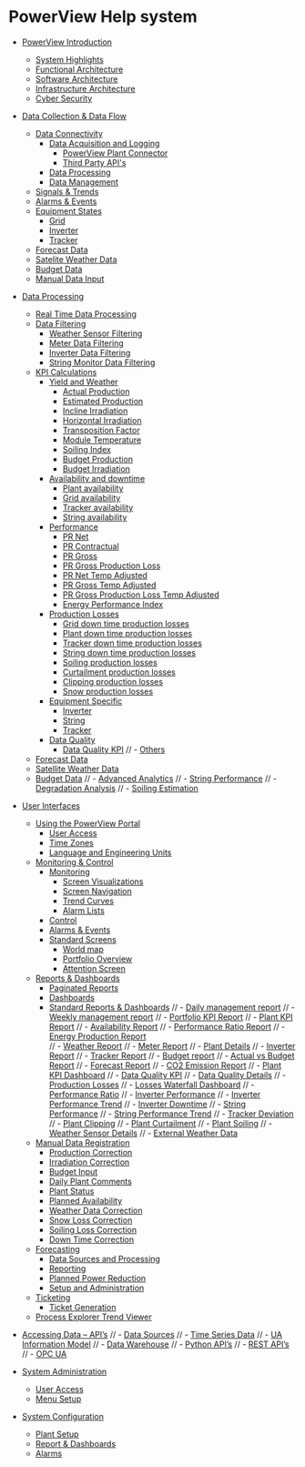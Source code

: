 # PowerView Help system

[](WELCOME.md)

- [PowerView Introduction](PowerView%20Introduction/Powerview%20Introduction.md2)
  - [System Highlights](PowerView%20Introduction/System%20Highlights/System%20Highlights.md)
  - [Functional Architecture](PowerView%20Introduction/Functional%20Architecture/Functional%20Architecture.md)
  - [Software Architecture](PowerView%20Introduction/Software%20Architecture/Software%20Architecture.md)
  - [Infrastructure Architecture](PowerView%20Introduction/Infrastructure%20Architecture/Infrastructure%20Architecture.md)
  - [Cyber Security](PowerView%20Introduction/Cyber%20Security/Cyber%20Security.md)
- [Data Collection & Data Flow](Data%20Collection%20&%20Data%20Flow/Data%20collection%20&%20Data%20Flow.md)
  - [Data Connectivity](Data%20Collection%20&%20Data%20Flow/Data%20Connectivity/Data%20Connectivity.md)
    - [Data Acquisition and Logging](Data%20Collection%20&%20Data%20Flow/Data%20Connectivity/Data%20Acquisition%20and%20Logging/Data%20Acquisition%20and%20Logging.md)
      - [PowerView Plant Connector](Data%20Collection%20&%20Data%20Flow/Data%20Connectivity/Data%20Acquisition%20and%20Logging/PowerView%20Plant%20Connector/PowerView%20Plant%20Connector.md)
      - [Third Party API's](Data%20Collection%20&%20Data%20Flow/Data%20Connectivity/Data%20Acquisition%20and%20Logging/Third%20Party%20API's/Third%20Party%20API's.md)
    - [Data Processing](Data%20Collection%20&%20Data%20Flow/Data%20Connectivity/Data%20Processing/Data%20Processing.md)
    - [Data Management](Data%20Collection%20&%20Data%20Flow/Data%20Connectivity/Data%20Management/Data%20Management.md)
  - [Signals & Trends](Data%20Collection%20&%20Data%20Flow/Signals%20&%20Trends/Signals&Trends.md)
  - [Alarms & Events](Data%20Collection%20&%20Data%20Flow/Alarms%20&%20Events/Alarms&Events.md)
  - [Equipment States](Data%20Collection%20&%20Data%20Flow/Equipment%20States/Equipment%20States.md)
    - [Grid](Data%20Collection%20&%20Data%20Flow/Equipment%20States/Grid/Grid.md)
    - [Inverter](Data%20Collection%20&%20Data%20Flow/Equipment%20States/Inverter/Inverter.md)
    - [Tracker](Data%20Collection%20&%20Data%20Flow/Equipment%20States/Tracker/Tracker.md)
  - [Forecast Data](Data%20Collection%20&%20Data%20Flow/Forecast%20Data/Forecast%20Data.md)
  - [Satelite Weather Data](Data%20Collection%20&%20Data%20Flow/Satellite%20Weather%20Data/Satellite%20Weather%20Data.md)
  - [Budget Data](Data%20Collection%20&%20Data%20Flow/Budget%20Data/Budget%20Data.md)
  - [Manual Data Input](Data%20Collection%20&%20Data%20Flow/Manual%20Data%20Input/Manual%20Data%20Input.md)
- [Data Processing](Data%20Processing/Data%20Processing.md)
  - [Real Time Data Processing](Data%20Processing/Real%20Time%20Data%20Processing/Real%20Time%20Data%20Processing.md)
  - [Data Filtering](Data%20Processing/Data%20Filtering/Data%20Filtering.md)
    - [Weather Sensor Filtering](Data%20Processing/Data%20Filtering/Weather%20Sensor%20Filtering/Weather%20Sensor%20Filtering.md)
    - [Meter Data Filtering](Data%20Processing/Data%20Filtering/Meter%20Data%20Filtering/Meter%20Data%20Filtering.md)
    - [Inverter Data Filtering](Data%20Processing/Data%20Filtering/Inverter%20Data%20Filtering/Inverter%20Data%20Filtering.md)
    - [String Monitor Data Filtering](Data%20Processing/Data%20Filtering/String%20Monitor%20Data%20Filtering/String%20Monitor%20Data%20Filtering.md)
  - [KPI Calculations](Data%20Processing/KPI%20Calculations/KPI%20Calculations.md)
    - [Yield and Weather](Data%20Processing/KPI%20Calculations/Yield%20and%20Weather/Yield%20and%20Weather.md)
      - [Actual Production](Data%20Processing/KPI%20Calculations/Yield%20and%20Weather/Actual%20Production/Actual%20Production.md)
      - [Estimated Production](Data%20Processing/KPI%20Calculations/Yield%20and%20Weather/Estimated%20Production/Estimated%20Production.md)
      - [Incline Irradiation](Data%20Processing/KPI%20Calculations/Yield%20and%20Weather/Incline%20Irradiation/Incline%20Irradiation.md)
      - [Horizontal Irradiation](Data%20Processing/KPI%20Calculations/Yield%20and%20Weather/Horizontal%20Irradiation/Horizontal%20Irradiation.md)
      - [Transposition Factor](Data%20Processing/KPI%20Calculations/Yield%20and%20Weather/Transposition%20Factor/Transposition%20Factor.md)
      - [Module Temperature](Data%20Processing/KPI%20Calculations/Yield%20and%20Weather/Module%20Temperature/Module%20Temperature.md)
      - [Soiling Index](Data%20Processing/KPI%20Calculations/Yield%20and%20Weather/Soiling%20Index/Soiling%20Index.md)
      - [Budget Production](Data%20Processing/KPI%20Calculations/Yield%20and%20Weather/Budget%20Production/Budget%20Production.md)
      - [Budget Irradiation](Data%20Processing/KPI%20Calculations/Yield%20and%20Weather/Budget%20Irradiation/Budget%20Irradiation.md)
    - [Availability and downtime](Data%20Processing/KPI%20Calculations/Availability%20and%20downtime/Availability%20and%20downtime.md)
      - [Plant availability](Data%20Processing/KPI%20Calculations/Availability%20and%20downtime/Plant%20availability/Plant%20availability.md)
      - [Grid availability](Data%20Processing/KPI%20Calculations/Availability%20and%20downtime/Grid%20availability/Grid%20availability.md)
      - [Tracker availability](Data%20Processing/KPI%20Calculations/Availability%20and%20downtime/Tracker%20availability/Tracker%20availability.md)
      - [String availability](Data%20Processing/KPI%20Calculations/Availability%20and%20downtime/String%20availability/String%20availability.md)
    - [Performance](Data%20Processing/KPI%20Calculations/Performance/Performance.md)
      - [PR Net](Data%20Processing/KPI%20Calculations/Performance/PR%20Net/PR%20Net.md)
      - [PR Contractual](Data%20Processing/KPI%20Calculations/Performance/PR%20Contractual/PR%20Contractual.md)
      - [PR Gross](Data%20Processing/KPI%20Calculations/Performance/PR%20Gross/PR%20Gross.md)
      - [PR Gross Production Loss](Data%20Processing/KPI%20Calculations/Performance/PR%20Gross%20Production%20Loss/PR%20Gross%20Production%20Loss.md)
      - [PR Net Temp Adjusted](Data%20Processing/KPI%20Calculations/Performance/PR%20Net%20Temp%20Adjusted/PR%20Net%20Temp%20Adjusted.md)
      - [PR Gross Temp Adjusted](Data%20Processing/KPI%20Calculations/Performance/PR%20Gross%20Temp%20Adjusted/PR%20Gross%20Temp%20Adjusted.md)
      - [PR Gross Production Loss Temp Adjusted](Data%20Processing/KPI%20Calculations/Performance/PR%20Gross%20Production%20Loss%20Temp%20Adjusted/PR%20Gross%20Production%20Loss%20Temp%20Adjusted.md)
      - [Energy Performance Index](Data%20Processing/KPI%20Calculations/Performance/Energy%20Performance%20Index/Energy%20Performance%20Index.md)
    - [Production Losses](Data%20Processing/KPI%20Calculations/Production%20Losses/Production%20Losses.md)
      - [Grid down time production losses](Data%20Processing/KPI%20Calculations/Production%20Losses/Grid%20down%20time%20production%20losses/Grid%20down%20time%20production%20losses.md)
      - [Plant down time production losses](Data%20Processing/KPI%20Calculations/Production%20Losses/Plant%20down%20time%20production%20losses/Plant%20down%20time%20production%20losses.md)
      - [Tracker down time production losses](Data%20Processing/KPI%20Calculations/Production%20Losses/Tracker%20down%20time%20production%20losses/Tracker%20down%20time%20production%20losses.md)
      - [String down time production losses](Data%20Processing/KPI%20Calculations/Production%20Losses/String%20down%20time%20production%20losses/String%20down%20time%20production%20losses.md)
      - [Soiling production losses](Data%20Processing/KPI%20Calculations/Production%20Losses/Soiling%20production%20losses/Soiling%20production%20losses.md)
      - [Curtailment production losses](Data%20Processing/KPI%20Calculations/Production%20Losses/Curtailment%20production%20losses/Curtailment%20production%20losses.md)
      - [Clipping production losses](Data%20Processing/KPI%20Calculations/Production%20Losses/Clipping%20production%20losses/Clipping%20production%20losses.md)
      - [Snow production losses](Data%20Processing/KPI%20Calculations/Production%20Losses/Snow%20production%20losses/Snow%20production%20losses.md)
    - [Equipment Specific](Data%20Processing/KPI%20Calculations/Equipment%20Specific/Equipment%20Specific.md)
      - [Inverter](Data%20Processing/KPI%20Calculations/Equipment%20Specific/Inverter/Inverter.md)
      - [String](Data%20Processing/KPI%20Calculations/Equipment%20Specific/String/String.md)
      - [Tracker](Data%20Processing/KPI%20Calculations/Equipment%20Specific/Tracker/Tracker.md)
    - [Data Quality](Data%20Processing/KPI%20Calculations/Data%20Quality/Data%20Quality.md)
      - [Data Quality KPI](Data%20Processing/KPI%20Calculations/Data%20Quality/Data%20Quality%20KPI/Data%20Quality%20KPI.md)
//    - [Others](Data%20Processing/KPI%20Calculations/Others/Others.md)
  - [Forecast Data](Data%20Processing/Forecast%20Data/Forecast%20Data.md)
  - [Satellite Weather Data](Data%20Processing/Satellite%20Weather%20Data/Satellite%20Weather%20Data.md)
  - [Budget Data](Data%20Processing/Budget%20Data/Budget%20Data.md)
//  - [Advanced Analytics](Data%20Processing/Advanced%20Analytics/Advanced%20Analytics.md)
//    - [String Performance](Data%20Processing/Advanced%20Analytics/String%20Performance/String%20Performance.md)
//    - [Degradation Analysis](Data%20Processing/Advanced%20Analytics/Degradation%20Analysis/Degradation%20Analysis.md)
//    - [Soiling Estimation](Data%20Processing/Advanced%20Analytics/Soiling%20Estimation/Soiling%20Estimation.md)

- [User Interfaces](User%20Interfaces/User%20Interfaces.md)
  - [Using the PowerView Portal](User%20Interfaces/Using%20the%20PowerView%20Portal/Using%20the%20PowerView%20Portal.md)
    - [User Access](User%20Interfaces/Using%20the%20PowerView%20Portal/User%20Access/User%20Access.md)
    - [Time Zones](User%20Interfaces/Using%20the%20PowerView%20Portal/Time%20Zones/Time%20Zones.md)
    - [Language and Engineering Units](User%20Interfaces/Using%20the%20PowerView%20Portal/Language%20and%20Engineering%20Units/Language%20and%20Engineering%20Units.md)
  - [Monitoring & Control](User%20Interfaces/Monitoring%20&%20Control/Monitoring%20&%20Control.md)
    - [Monitoring](User%20Interfaces/Monitoring%20&%20Control/Monitoring/Monitoring.md)
      - [Screen Visualizations](User%20Interfaces/Monitoring%20&%20Control/Monitoring/Screen%20Visualizations/Screen%20Visualizations.md)
      - [Screen Navigation](User%20Interfaces/Monitoring%20&%20Control/Monitoring/Screen%20Navigation/Screen%20Navigation.md)
      - [Trend Curves](User%20Interfaces/Monitoring%20&%20Control/Monitoring/Trend%20Curves/Trend%20Curves.md)
      - [Alarm Lists](User%20Interfaces/Monitoring%20&%20Control/Monitoring/Alarm%20Lists/Alarm%20Lists.md)
    - [Control](User%20Interfaces/Monitoring%20&%20Control/Control/Control.md)
    - [Alarms & Events](User%20Interfaces/Monitoring%20&%20Control/Alarms%20&%20Events/Alarms%20&%20Events.md)
    - [Standard Screens](User%20Interfaces/Monitoring%20&%20Control/Standard%20Screens/Standard%20Screens.md)
      - [World map](User%20Interfaces/Monitoring%20&%20Control/Standard%20Screens/World%20map/World%20map.md)
      - [Portfolio Overview](User%20Interfaces/Monitoring%20&%20Control/Standard%20Screens/Portfolio%20Overview/Portfolio%20Overview.md)
      - [Attention Screen](User%20Interfaces/Monitoring%20&%20Control/Standard%20Screens/Attention%20Screen/Attention%20Screen.md)
  - [Reports & Dashboards](User%20Interfaces/Reports%20&%20Dashboards/Reports%20&%20Dashboards.md)
    - [Paginated Reports](User%20Interfaces/Reports%20&%20Dashboards/Paginated%20Reports/Paginated%20Reports.md)
    - [Dashboards](User%20Interfaces/Reports%20&%20Dashboards/Dashboards/Dashboards.md)
    - [Standard Reports & Dashboards](User%20Interfaces/Reports%20&%20Dashboards/Standard%20Reports%20&%20Dashboards/Standard%20Reports%20&%20Dashboards.md)
//      - [Daily management report](User%20Interfaces/Reports%20&%20Dashboards/Standard%20Reports%20&%20Dashboards/Daily%20management%20report/Daily%20management%20report.md)
//      - [Weekly management report](User%20Interfaces/Reports%20&%20Dashboards/Standard%20Reports%20&%20Dashboards/Weekly%20management%20report/Weekly%20management%20report.md)
//      - [Portfolio KPI Report](User%20Interfaces/Reports%20&%20Dashboards/Standard%20Reports%20&%20Dashboards/Portfolio%20KPI%20Report/Portfolio%20KPI%20Report.md)
//      - [Plant KPI Report](User%20Interfaces/Reports%20&%20Dashboards/Standard%20Reports%20&%20Dashboards/Plant%20KPI%20Report/Plant%20KPI%20Report.md)
//      - [Availability Report](User%20Interfaces/Reports%20&%20Dashboards/Standard%20Reports%20&%20Dashboards/Availability%20Report/Availability%20Report.md)
//      - [Performance Ratio Report](User%20Interfaces/Reports%20&%20Dashboards/Standard%20Reports%20&%20Dashboards/Performance%20Ratio%20Report/Performance%20Ratio%20Report.md)
//      - [Energy Production Report](User%20Interfaces/Reports%20&%20Dashboards/Standard%20Reports%20&%20Dashboards/Energy%20Production%20Report/Energy%20Production%20Report.md)\
//      - [Weather Report](User%20Interfaces/Reports%20&%20Dashboards/Standard%20Reports%20&%20Dashboards/Weather%20Report/Weather%20Report.md)
//      - [Meter Report](User%20Interfaces/Reports%20&%20Dashboards/Standard%20Reports%20&%20Dashboards/Meter%20Report/Meter%20Report%20.md)
//      - [Plant Details](User%20Interfaces/Reports%20&%20Dashboards/Standard%20Reports%20&%20Dashboards/Plant%20Details/Plant%20Details.md)
//      - [Inverter Report](User%20Interfaces/Reports%20&%20Dashboards/Standard%20Reports%20&%20Dashboards/Inverter%20Report/Inverter%20Report.md)
//      - [Tracker Report](User%20Interfaces/Reports%20&%20Dashboards/Standard%20Reports%20&%20Dashboards/Tracker%20Report/Tracker%20Report.md)
//      - [Budget report](User%20Interfaces/Reports%20&%20Dashboards/Standard%20Reports%20&%20Dashboards/Budget%20report/Budget%20report.md)
//      - [Actual vs Budget Report](User%20Interfaces/Reports%20&%20Dashboards/Standard%20Reports%20&%20Dashboards/Actual%20vs%20Budget%20Report/Actual%20vs%20Budget%20Report.md)
//      - [Forecast Report](User%20Interfaces/Reports%20&%20Dashboards/Standard%20Reports%20&%20Dashboards/Forecast%20Report/Forecast%20Report.md)
//      - [CO2 Emission Report](User%20Interfaces/Reports%20&%20Dashboards/Standard%20Reports%20&%20Dashboards/CO2%20Emission%20Report/CO2%20Emission%20Report.md)
//      - [Plant KPI Dashboard](User%20Interfaces/Reports%20&%20Dashboards/Standard%20Reports%20&%20Dashboards/Plant%20KPI%20Dashboard/Plant%20KPI%20Dashboard.md)
//      - [Data Quality KPI](User%20Interfaces/Reports%20&%20Dashboards/Standard%20Reports%20&%20Dashboards/Data%20Quality%20KPI/Data%20Quality%20KPI.md)
//      - [Data Quality Details](User%20Interfaces/Reports%20&%20Dashboards/Standard%20Reports%20&%20Dashboards/Data%20Quality%20Details/Data%20Quality%20Details.md)
//      - [Production Losses](User%20Interfaces/Reports%20&%20Dashboards/Standard%20Reports%20&%20Dashboards/Production%20Losses/Production%20Losses.md)
//      - [Losses Waterfall Dashboard](User%20Interfaces/Reports%20&%20Dashboards/Standard%20Reports%20&%20Dashboards/Losses%20Waterfall%20Dashboard/Losses%20Waterfall%20Dashboard.md)
//      - [Performance Ratio](User%20Interfaces/Reports%20&%20Dashboards/Standard%20Reports%20&%20Dashboards/Performance%20Ratio/Performance%20Ratio.md)
//      - [Inverter Performance](User%20Interfaces/Reports%20&%20Dashboards/Standard%20Reports%20&%20Dashboards/Inverter%20Performance/Inverter%20Performance.md)
//      - [Inverter Performance Trend](User%20Interfaces/Reports%20&%20Dashboards/Standard%20Reports%20&%20Dashboards/Inverter%20Performance%20Trend/Inverter%20Performance%20Trend.md)
//      - [Inverter Downtime](User%20Interfaces/Reports%20&%20Dashboards/Standard%20Reports%20&%20Dashboards/Inverter%20Downtime/Inverter%20Downtime.md)
//      - [String Performance](User%20Interfaces/Reports%20&%20Dashboards/Standard%20Reports%20&%20Dashboards/String%20Performance/String%20Performance.md)
//      - [String Performance Trend](User%20Interfaces/Reports%20&%20Dashboards/Standard%20Reports%20&%20Dashboards/String%20Performance/String%20Performance.md)
//      - [Tracker Deviation](User%20Interfaces/Reports%20&%20Dashboards/Standard%20Reports%20&%20Dashboards/Tracker%20Deviation/Tracker%20Deviation.md)
//      - [Plant Clipping](User%20Interfaces/Reports%20&%20Dashboards/Standard%20Reports%20&%20Dashboards/Plant%20Clipping/Plant%20Clipping.md)
//      - [Plant Curtailment](User%20Interfaces/Reports%20&%20Dashboards/Standard%20Reports%20&%20Dashboards/Plant%20Curtailment/Plant%20Curtailment.md)
//      - [Plant Soiling](User%20Interfaces/Reports%20&%20Dashboards/Standard%20Reports%20&%20Dashboards/Plant%20Soiling/Plant%20Soiling.md)
//      - [Weather Sensor Details](User%20Interfaces/Reports%20&%20Dashboards/Standard%20Reports%20&%20Dashboards/Weather%20Sensor%20Details/Weather%20Sensor%20Details.md)
//      - [External Weather Data](User%20Interfaces/Reports%20&%20Dashboards/Standard%20Reports%20&%20Dashboards/External%20Weather%20Data/External%20Weather%20Data.md)
  - [Manual Data Registration](User%20Interfaces/Manual%20Data%20Registration/Manual%20Data%20Registration.md)
    - [Production Correction](User%20Interfaces/Manual%20Data%20Registration/Production%20Correction/Production%20Correction.md)
    - [Irradiation Correction](User%20Interfaces/Manual%20Data%20Registration/Irradiation%20Correction/Irradiation%20Correction.md)
    - [Budget Input](User%20Interfaces/Manual%20Data%20Registration/Budget%20Input/Budget%20Input.md)
    - [Daily Plant Comments](User%20Interfaces/Manual%20Data%20Registration/Daily%20Plant%20Comments/Daily%20Plant%20Comments.md)
    - [Plant Status](User%20Interfaces/Manual%20Data%20Registration/Plant%20Status/Plant%20Status.md)
    - [Planned Availability](User%20Interfaces/Manual%20Data%20Registration/Planned%20Availability/Planned%20Availability.md)
    - [Weather Data Correction](User%20Interfaces/Manual%20Data%20Registration/Weather%20Data%20Correction/Weather%20Data%20Correction.md)
    - [Snow Loss Correction](User%20Interfaces/Manual%20Data%20Registration/Snow%20Loss%20Correction/Snow%20Loss%20Correction.md)
    - [Soiling Loss Correction](User%20Interfaces/Manual%20Data%20Registration/Soiling%20Loss%20Correction/Soiling%20Loss%20Correction.md)
    - [Down Time Correction](User%20Interfaces/Manual%20Data%20Registration/Down%20Time%20Correction/Down%20Time%20Correction.md)
  - [Forecasting](User%20Interfaces/Forecasting/Forecasting.md)
    - [Data Sources and Processing](User%20Interfaces/Forecasting/Data%20Sources%20and%20Processing/Data%20Sources%20and%20Processing.md)
    - [Reporting](User%20Interfaces/Forecasting/Reporting/Reporting.md)
    - [Planned Power Reduction](User%20Interfaces/Forecasting/Planned%20Power%20Reduction/Planned%20Power%20Reduction.md)
    - [Setup and Administration](User%20Interfaces/Forecasting/Setup%20and%20Administration/Setup%20and%20Administration.md)
  - [Ticketing](User%20Interfaces/Ticketing/Ticketing.md)
    - [Ticket Generation](User%20Interfaces/Ticketing/Ticket%20Generation/Ticket%20Generation.md)
  - [Process Explorer Trend Viewer](User%20Interfaces/Process%20Explorer%20Trend%20Viewer/Process%20Explorer%20Trend%20Viewer.md)

- [Accessing Data – API’s](Accessing%20Data%20–%20API’s/Accessing%20Data%20–%20API’s.md)
//  - [Data Sources](Accessing%20Data%20–%20API’s/Data%20Sources/Data%20Sources.md)
//    - [Time Series Data](Accessing%20Data%20–%20API’s/Data%20Sources/Time%20Series%20Data/Time%20Series%20Data.md)
//    - [UA Information Model](Accessing%20Data%20–%20API’s/Data%20Sources/UA%20Information%20Model/UA%20Information%20Model.md)
//    - [Data Warehouse](Accessing%20Data%20–%20API’s/Data%20Sources/Data%20Warehouse/Data%20Warehouse.md)
//  - [Python API’s](Accessing%20Data%20–%20API’s/Python%20API’s/Python%20API’s.md)
//  - [REST API’s](Accessing%20Data%20–%20API’s/REST%20API’s/REST%20API’s.md)
//  - [OPC UA](Accessing%20Data%20–%20API’s/OPC%20UA/OPC%20UA.md)

- [System Administration](System%20Administration/System%20Administration.md)
  - [User Access](System%20Administration/User%20Access/User%20Access.md)
  - [Menu Setup](System%20Administration/Menu%20Setup/Menu%20Setup.md)

- [System Configuration](System%20Configuration/System%20Configuration.md)
  - [Plant Setup](System%20Configuration/Plant%20Setup/Plant%20Setup.md)
  - [Report & Dashboards](System%20Configuration/Report%20&%20Dashboards/Report%20&%20Dashboards.md)
  - [Alarms](System%20Configuration/Alarms/Alarms.md)
